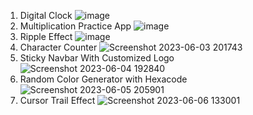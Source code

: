 1. Digital Clock
![image](https://github.com/bestcoolestp/HTML-CSS-JS-Projects-Beginner-Level-/assets/108534975/2bcd5d8f-8fdd-412e-89d1-cd88ab15f240)
2. Multiplication Practice App
![image](https://github.com/bestcoolestp/HTML-CSS-JS-Projects-Beginner-Level-/assets/108534975/5d2b91c3-330c-44dc-b566-276b41fd82eb)
3. Ripple Effect
![image](https://github.com/bestcoolestp/HTML-CSS-JS-Projects-Beginner-Level-/assets/108534975/5a596bc6-9787-4630-ac88-ca68e5cad2da)
4. Character Counter
![Screenshot 2023-06-03 201743](https://github.com/bestcoolestp/HTML-CSS-JS-Projects-Beginner-Level-/assets/108534975/e09fde16-57a6-45e4-97b8-36e1f613ca36)
5. Sticky Navbar With Customized Logo
![Screenshot 2023-06-04 192840](https://github.com/bestcoolestp/HTML-CSS-JS-Projects-Beginner-Level-/assets/108534975/105db61f-4b41-410b-ac54-2bd8bc039a24)
6. Random Color Generator with Hexacode
![Screenshot 2023-06-05 205901](https://github.com/bestcoolestp/HTML-CSS-JS-Projects-Beginner-Level-/assets/108534975/e8f1f084-9a9b-426b-b48f-8287c8b9f750)
7. Cursor Trail Effect
![Screenshot 2023-06-06 133001](https://github.com/bestcoolestp/HTML-CSS-JS-Projects-Beginner-Level-/assets/108534975/8524f23b-1007-4150-ac92-d09ffd8d4566)

